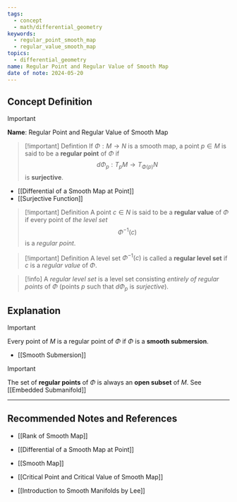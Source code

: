 ```yaml
---
tags:
  - concept
  - math/differential_geometry
keywords:
  - regular_point_smooth_map
  - regular_value_smooth_map
topics:
  - differential_geometry
name: Regular Point and Regular Value of Smooth Map
date of note: 2024-05-20
---
```


## Concept Definition

>[!important]
>**Name**: Regular Point and Regular Value of Smooth Map

>[!important] Defintion
>If $\Phi: M \to N$ is a smooth map, a point $p \in M$ is said to be a **regular point** of $\Phi$ if 
>$$
>d\Phi_{p}: T_{p}M \to T_{\Phi(p)}N
>$$
>is **surjective**.

- [[Differential of a Smooth Map at Point]]
- [[Surjective Function]]

>[!important] Definition
>A point $c\in N$ is said to be a **regular value** of $\Phi$ if every point of *the level set*
>$$
>\Phi^{-1}(c)
>$$
>is a *regular point*.

>[!important] Definition
>A level set $\Phi^{-1}(c)$ is called a **regular level set** if $c$ is a *regular value* of $\Phi$.

>[!info]
>A *regular level set* is a level set consisting *entirely of regular points* of $\Phi$ (points $p$ such that $d\Phi_{p}$ is *surjective*).


## Explanation

>[!important]
>Every point of $M$ is a regular point of $\Phi$ if $\Phi$ is a **smooth submersion**.

- [[Smooth Submersion]]



>[!important] 
>The set of **regular points** of $\Phi$ is always an **open subset** of $M$. See [[Embedded Submanifold]]






-----------
##  Recommended Notes and References

- [[Rank of Smooth Map]]
- [[Differential of a Smooth Map at Point]]
- [[Smooth Map]]

- [[Critical Point and Critical Value of Smooth Map]]

- [[Introduction to Smooth Manifolds by Lee]]
